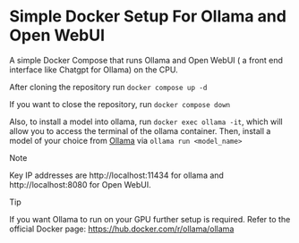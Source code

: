 # Simple Docker Setup For Ollama and Open WebUI

A simple Docker Compose that runs Ollama and Open WebUI ( a front end interface like Chatgpt for Ollama) on the CPU.

After cloning the repository run `docker compose up -d`

If you want to close the repository, run `docker compose down`

Also, to install a model into ollama, run `docker exec ollama -it`, which will allow you to access the terminal of the ollama container. Then, install a model of your choice from [Ollama](https://ollama.com/library) via `ollama run <model_name>`

> [!NOTE]
> Key IP addresses are http://localhost:11434 for ollama and http://localhost:8080 for Open WebUI.

> [!TIP]
>  If you want Ollama to run on your GPU further setup is required. Refer to the official Docker page: https://hub.docker.com/r/ollama/ollama
